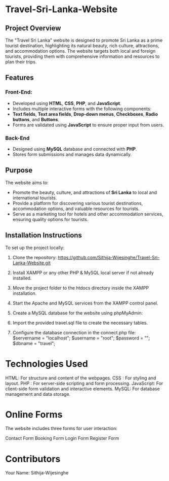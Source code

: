 # Travel-Sri-Lanka-Website

## Project Overview

The "Travel Sri Lanka" website is designed to promote Sri Lanka as a prime tourist destination, highlighting its natural beauty, rich culture, attractions, and accommodation options. 
The website targets both local and foreign tourists, providing them with comprehensive information and resources to plan their trips.

## Features
### Front-End:

- Developed using **HTML**, **CSS**, **PHP**, and **JavaScript**.
- Includes multiple interactive forms with the following components:
- **Text fields**, **Text area fields**, **Drop-down menus**, **Checkboxes**, **Radio buttons**, and **Buttons**.
- Forms are validated using **JavaScript** to ensure proper input from users.

### Back-End
- Designed using **MySQL** database and connected with **PHP**.
- Stores form submissions and manages data dynamically.
  
## Purpose
The website aims to:
- Promote the beauty, culture, and attractions of **Sri Lanka** to local and international tourists.
- Provide a platform for discovering various tourist destinations, accommodation options, and valuable resources for tourists.
- Serve as a marketing tool for hotels and other accommodation services, ensuring quality options for tourists.

## Installation Instructions
To set up the project locally:
1. Clone the repository: https://github.com/Sithija-Wijesinghe/Travel-Sri-Lanka-Website.git

2. Install XAMPP or any other PHP & MySQL local server if not already installed.
3. Move the project folder to the htdocs directory inside the XAMPP installation.
4. Start the Apache and MySQL services from the XAMPP control panel.
5. Create a MySQL database for the website using phpMyAdmin:
6. Import the provided travel.sql file to create the necessary tables.
7. Configure the database connection in the connect.php file:
   $servername = "localhost";
  $username = "root";
  $password = "";
  $dbname = "travel";

# Technologies Used

HTML: For structure and content of the webpages.
CSS : For styling and layout.
PHP : For server-side scripting and form processing.
JavaScript: For client-side form validation and interactive elements.
MySQL: For database management and data storage.

# Online Forms
The website includes three forms for user interaction:

Contact Form
Booking Form
Login Form
Register Form

# Contributors
Your Name: Sithija-Wijesinghe



   
